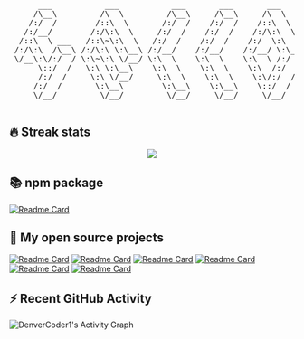 <pre align="center">
      ___           ___           ___       ___       ___     
     /\__\         /\  \         /\__\     /\__\     /\  \    
    /:/  /        /::\  \       /:/  /    /:/  /    /::\  \   
   /:/__/        /:/\:\  \     /:/  /    /:/  /    /:/\:\  \  
  /::\  \ ___   /::\~\:\  \   /:/  /    /:/  /    /:/  \:\  \ 
 /:/\:\  /\__\ /:/\:\ \:\__\ /:/__/    /:/__/    /:/__/ \:\__\
 \/__\:\/:/  / \:\~\:\ \/__/ \:\  \    \:\  \    \:\  \ /:/  /
      \::/  /   \:\ \:\__\    \:\  \    \:\  \    \:\  /:/  / 
      /:/  /     \:\ \/__/     \:\  \    \:\  \    \:\/:/  /  
     /:/  /       \:\__\        \:\__\    \:\__\    \::/  /   
     \/__/         \/__/         \/__/     \/__/     \/__/    

</pre>


## 🔥 Streak stats

<p align="center">
  <img src="https://github-readme-stats.vercel.app/api?username=baiziyu-fe&hide=contribs,prs&count_private=true&theme=radical">
</p>


## 📚 npm package

[![Readme Card](https://github-readme-stats.vercel.app/api/pin/?username=baiziyu-fe&repo=pre-me-cli&theme=nightowl)](https://www.npmjs.com/package/pre-me-cli)

## 📘 My open source projects

[![Readme Card](https://github-readme-stats.vercel.app/api/pin/?username=baiziyu-fe&repo=use-hooks&theme=radical)](https://github.com/baiziyu-fe/use-hooks)
[![Readme Card](https://github-readme-stats.vercel.app/api/pin/?username=baiziyu-fe&repo=housekeeper-fe&theme=nightowl)](https://github.com/baiziyu-fe/housekeeper-fe)
[![Readme Card](https://github-readme-stats.vercel.app/api/pin/?username=baiziyu-fe&repo=XDU-smart-lab&theme=tokyonight)](https://github.com/baiziyu-fe/XDU-smart-lab)
[![Readme Card](https://github-readme-stats.vercel.app/api/pin/?username=baiziyu-fe&repo=nest-learn-dev&theme=cobalt)](https://github.com/baiziyu-fe/nest-learn-dev)
[![Readme Card](https://github-readme-stats.vercel.app/api/pin/?username=baiziyu-fe&repo=free-note&theme=vue-dark)](https://github.com/baiziyu-fe/free-note)
[![Readme Card](https://github-readme-stats.vercel.app/api/pin/?username=baiziyu-fe&repo=messy-notes&theme=material-palenight)](https://github.com/baiziyu-fe/messy-notes)

## ⚡ Recent GitHub Activity
<img alt="DenverCoder1's Activity Graph" src="https://activity-graph.herokuapp.com/graph?username=baiziyu-fe&bg_color=1F222E&color=F8D866&line=F85D7F&point=FFFFFF&hide_border=true" />
